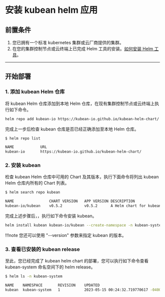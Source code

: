# 安装 kubean helm 应用

## 前置条件

1. 您已拥有一个标准 kubernetes 集群或云厂商提供的集群。
2. 在您的集群控制节点或云终端上已完成 Helm 工具的安装。[如何安装 Helm 工具](https://helm.sh/docs/intro/install/)。

---

## 开始部署

### 1. 添加 kubean Helm 仓库

将 kubean Helm 仓库添加到本地 Helm 仓库，在现有集群控制节点或云终端上执行如下命令。

```bash
helm repo add kubean-io https://kubean-io.github.io/kubean-helm-chart/
```

完成上一步后检查 kubean 仓库是否已经正确添加至本地 Helm 仓库。

```bash
$ helm repo list

NAME          	URL
kubean-io     	https://kubean-io.github.io/kubean-helm-chart/
```

### 2. 安装 kubean

检查 kubean Helm 仓库中可用的 Chart 及其版本，执行下面命令将列出 kubean Helm 仓库内所有的 Chart 列表。

```bash
$ helm search repo kubean

NAME            	CHART VERSION	APP VERSION	DESCRIPTION
kubean-io/kubean	v0.5.2       	v0.5.2     	A Helm chart for kubean
```

完成上述步骤后，，执行如下命令安装 kubean。

```bash
helm install kubean kubean-io/kubean --create-namespace -n kubean-system
```

!!!note
    您还可以使用 "--version" 参数来指定 kubean 的版本。

### 3. 查看已安装的 kubean release

至此，您已经完成了 kubean helm chart 的部署，您可以执行如下命令查看 kubean-system 命名空间下的 helm release。

```bash
$ helm ls -n kubean-system

NAME  	NAMESPACE    	REVISION	UPDATED                                  	STATUS  	CHART            	APP VERSION
kubean	kubean-system	1       	2023-05-15 00:24:32.719770617 -0400 -0400	deployed	kubean-v0.4.9-rc1	v0.4.9-rc1
```
